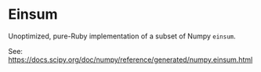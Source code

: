 # Einsum

Unoptimized, pure-Ruby implementation of a subset of Numpy `einsum`.

See: https://docs.scipy.org/doc/numpy/reference/generated/numpy.einsum.html
